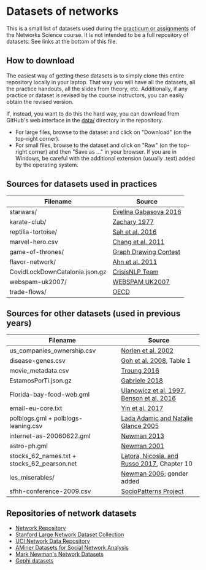 # Datasets of networks

This is a small list of datasets used during the [practicum or assignments](../README.md) of the Networks Science course. It is not intended to be a full repository of datasets. See links at the bottom of this file.

## How to download

The easiest way of getting these datasets is to simply clone this entire repository locally in your laptop. That way you will have all the datasets, all the practice handouts, all the slides from theory, etc. Additionally, if any practice or dataset is revised by the course instructors, you can easily obtain the revised version.

If, instead, you want to do this the hard way, you can download from GitHub's web interface in the [data/](https://github.com/chatox/networks-science-course/tree/master/practicum/data) directory in the repository.

* For large files, browse to the dataset and click on "Download" (on the top-right corner).
* For small files, browse to the dataset and click on "Raw" (on the top-right corner) and then "Save as ..." in your browser. If you are in Windows, be careful with the additional extension (usually .text) added by the operating system.

## Sources for datasets used in practices

| Filename | Source |
|----------|--------|
| starwars/ | [Evelina Gabasova 2016](https://github.com/evelinag/star-wars-network-data) |
| karate-club/ | [Zachary 1977](http://www-personal.umich.edu/~mejn/netdata/karate.zip) |
| reptilia-tortoise/ | [Sah et al. 2016](https://doi.org/10.1007/s00265-016-2136-9) |
| marvel-hero.csv | [Chang et al. 2011](http://syntagmatic.github.io/exposedata/marvel/) |
| game-of-thrones/ | [Graph Drawing Contest](http://mozart.diei.unipg.it/gdcontest/contest2018/topics.html) |
| flavor-network/ | [Ahn et al. 2011](https://doi.org/10.1038/srep00196) |
| CovidLockDownCatalonia.json.gz | [CrisisNLP Team](https://crisisnlp.qcri.org/covid19) |
| webspam-uk2007/ | [WEBSPAM UK2007](https://chato.cl/webspam/datasets/uk2007/) |
| trade-flows/ | [OECD](https://stats.oecd.org/Index.aspx?DataSetCode=PARTNER) |

## Sources for other datasets (used in previous years)

| Filename | Source |
|----------|--------|
| us_companies_ownership.csv | [Norlen et al. 2002](http://vlado.fmf.uni-lj.si/pub/networks/data/econ/Eva/Eva.htm) |
| disease-genes.csv |  [Goh et al. 2008](http://www.pnas.org/content/104/21/8685), Table 1 |
| movie_metadata.csv | [Troung 2016](https://github.com/katie-truong/Jupyter) |
| EstamosPorTi.json.gz | [Gabriele  2018](https://archive.org/details/EstamosporTIOohmm2018032618831Ids) |
| Florida-bay-food-web.gml | [Ulanowicz et al. 1997, Benson et al. 2016](https://snap.stanford.edu/data/Florida-bay.html) |
| email-eu-core.txt | [Yin et al. 2017](https://snap.stanford.edu/data/email-Eu-core.html) |
| polblogs.gml + polblogs-leaning.csv | [Lada Adamic and Natalie Glance 2005](https://doi.org/10.1145/1134271.1134277) |
| internet-as-20060622.gml | [Newman 2013](http://www-personal.umich.edu/~mejn/netdata/) |
| astro-ph.gml | [Newman 2001](http://www.pnas.org/content/98/2/404.short) |
| stocks_62_names.txt + stocks_62_pearson.net | [Latora, Nicosia, and Russo 2017](http://www.cambridge.org/ru/academic/subjects/physics/statistical-physics/complex-networks-principles-methods-and-applications?format=HB&isbn=9781107103184), Chapter 10 |
| les_miserables/ | [Newman 2006](https://github.com/gephi/gephi-toolkit-demos/blob/master/src/main/resources/org/gephi/toolkit/demos/lesmiserables.gml); gender added |
| sfhh-conference-2009.csv | [SocioPatterns Project](http://www.sociopatterns.org/datasets/sfhh-conference-data-set/) |

## Repositories of network datasets

* [Network Repository](http://networkrepository.com/)
* [Stanford Large Network Dataset Collection](http://snap.stanford.edu/data/)
* [UCI Network Data Repository](https://networkdata.ics.uci.edu/resources.php)
* [AMiner Datasets for Social Network Analysis](https://aminer.org/data-sna)
* [Mark Newman's Network Datasets](http://www-personal.umich.edu/~mejn/netdata/)
* [Gephi datasets](https://github.com/gephi/gephi/wiki/Datasets)

